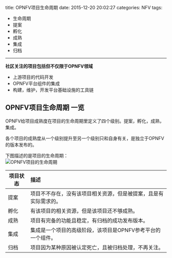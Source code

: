 title: OPNFV项目生命周期
date: 2015-12-20 20:02:27
categories: NFV
tags:
- 生命周期
- 提案
- 孵化
- 成熟
- 集成
- 归档
---

**社区关注的项目包括但不仅限于OPNFV领域**
* 上游项目的代码开发	
* OPNFV平台组件的集成	
* 构建，维护，开发平台基础设施的工具链	
		
## OPNFV项目生命周期  一览		
		
OPNFV给项目成熟度在项目的生命周期里定义了四个级别。提案，孵化，成熟，集成。		
		
各个项目的成熟度从一个级别提升至另一个级别只和自身有关，是独立于OPNFV的版本发布的。		
		
下图描述的是项目的生命周期：		
![OPNFV项目的生命周期](/images/project_life_cycle/project_life_cycle.png)




|项目状态|描述                                                            |
|--------|:---------------------------------------------------------------| 
|提案    |项目不不存在，没有该项目相关资源，但是被提案，且是有实际需求的。|
|孵化    |有该项目的相关资源，但是该项目还不够成熟。                      |
|成熟    |项目有完备的功能且稳定，有归档的成功发布版本。                  |
|集成    |集成是一个项目的高级阶段，该项目是OPNFV参考平台的一个组件。     |
|归档    |项目因为某种原因被认定死亡，且被归档处理，不再关注。            |

